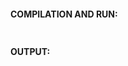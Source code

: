 















[](src/)
```cpp

```

**COMPILATION AND RUN:**  
```cpp
 
```

**OUTPUT:**  
```

```
